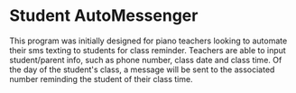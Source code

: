 # Student AutoMessenger

This program was initially designed for piano teachers looking to automate their sms texting to students for class reminder.
Teachers are able to input student/parent info, such as phone number, class date and class time.
Of the day of the student's class, a message will be sent to the associated number reminding the student of their class 
time.